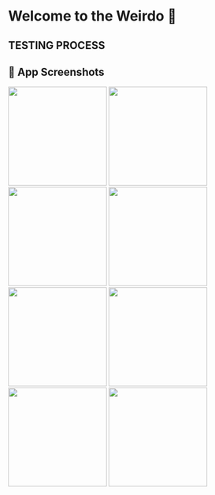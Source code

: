 # Welcome to the Weirdo 👋


## TESTING PROCESS


## 📱 App Screenshots

<p float="left">
  <img src="https://github.com/user-attachments/assets/f0244ce6-a67a-47ed-903b-e1c7451700e9" width="200" />
  <img src="https://github.com/user-attachments/assets/b0df0b1e-fb0d-4b78-bfe7-cf168a0a1167" width="200" />
  <img src="https://github.com/user-attachments/assets/ee9f1d03-5075-473e-a526-dbbd5b2e4a86" width="200" />
  <img src="https://github.com/user-attachments/assets/543e4ce3-b8de-40df-a209-e8a60113e2f2" width="200" />
  <img src="https://github.com/user-attachments/assets/083b6747-8bfe-4f09-ba74-c1c07874b82e" width="200" />
  <img src="https://github.com/user-attachments/assets/0ae26c20-90d4-490f-8bb0-06989c217ea0" width="200" />
  <img src="https://github.com/user-attachments/assets/c467bcb3-b52e-4304-8fbf-f7d6794efd3f" width="200" />
  <img src="https://github.com/user-attachments/assets/a13ba88d-ef50-4e25-93c1-d9dcfe80b643" width="200" />
</p>
